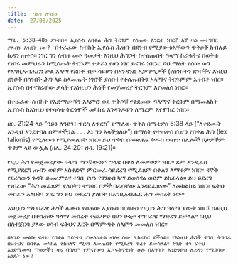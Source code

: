 ```yaml
---
title:  ዓይን ለዓይን
date:  27/08/2025
---
```


`ማቴ. 5:38–48ን ያንብቡ። ኢየሱስ ለበቀል ሕግ ትርጉም የሰጠው እንዴት ነበር? እኛ ዛሬ መተግበር ያለብን እንዴት ነው?
`
በተራራው ስብከት ኢየሱስ ሕዝቡ በደንብ የሚያውቁአቸውን ጥቅሶች ከብሉይ ኪዳን ጠቀሰ። ነገር ግን ለብዙ መቶ ዓመታት እነዚህ ሕግጋት ከተሰጡበት ዓላማ ከራቁትና በወቅቱ የነበሩ መምህራን ከሚሰጡት ትርጉም ተቃራኒ የሆነ ነገር ይናገሩ ነበር።: ይህ ማለት የሰው ወግ የእግዚአብሔርን ቃል አላማ የደበቀ ብቻ ሳይሆን በአንዳንድ አጋጣሚዎች (የሰንበትን ደንቦችና እነዚህ ደንቦች በሰንበት ሕግ ላይ ስላመጡት ነገሮች ያስቡ) የተሰጡበትን አላማና ትርጉምም አዛብቶ ነበር። ኢየሱስ በተናገራቸው ቃላት የእነዚህን ሕጎች የመጀመሪያ ትርጉም እየመለሰ ነበር።

በተራራው ስብከት የአድማጮቹን አእምሮ ወደ ጥቅሶቹ የቀደመው ዓላማና ትርጉም በማመልከት ኢየሱስ ከእነዚህ የተሳሳቱ ትርጎሞች መካከል አንዳንዶቹን ለማረም እየሞከረ ነበር።

ዘፀ. 21:24 ላይ “ዓይን ለዓይን፣ ጥርስ ለጥርስ” የሚለው ጥቅስ በማቴዎስ 5:38 ላይ (“ለቀደሙት እንዲህ እንደተባለ ሰምታችኋል . . . እኔ ግን እላችኋለሁ”) በማለት የተጠቀሰ ሲሆን የበቀል ሕግ (lex talionis) የሚለውን የሚያመለክት ነበር። ይህ ጥቅስ በመጽሐፍ ቅዱስ ውስጥ በሌሎች ቦታዎችም ጥቅም ላይ ውሏል (ዘሌ. 24:20፣ ዘዳ. 19:21)።

የዚህ ሕግ የመጀመሪያው ዓላማ ማንኛውንም ግላዊ በቀል ለመቃወም ነበር። ደም እንዲፈስ የሚያደርግ ጠብን ወይም አስቀድሞ ምርመራ ሳይደረግ የሚፈጸም በቀልን ለማቆም ነበር። ዳኞች የደረሰውን ጉዳት ይመረምሩና ተገቢ የሆነ የገንዘብ ካሣ ይወሰናል ወይም ይከፈላል። ይህ ይደረግ የነበረው “ሕግ መፈጸም ያለበትን ተግባር ሰዎች በራሳቸው እንዳይፈጽሙ” ለመከልከል ነበር። ፍትህ መስፈን አለበት፣ ነገር ግን ይህ መደረግ ያለበት በእግዚአብሔር ሕግ መሰረት ነው።

እነዚህን ማህበራዊ ሕጎች ለሙሴ የሰጠው ኢየሱስ ክርስቶስ የዚህን ሕግ ዓላማ ያውቅ ነበር፤ ስለዚህ መጀመሪያ በተሰጠው ዓላማ መሰረት ተጨባጭ በሆነ ሁኔታ ተግባራዊ ማድረግ ይቻላል። ከዚህ በስተጀርባ ያለው ሀሳብ ፍትህና እርቅ በማምጣት ሰላምን መመለስ ነበር።

`በአንድ መልኩ ፍትህ የበቀል ዓይነትን ያመለክታል ብሎ ሰው ሊከራከር ይችላል። የእነዚህ ሕጎች ተገቢ ትግበራ በፍትህና በበቀል መካከል ትክክለኛ ሚዛን ለመጠበቅ የሚደረግ ጥረት ይመስላል። አንድ ቀን ፍትህ እንደሚመጣ ማወቃችን ዛሬ በዓለም የምናየውን ኢ-ፍትሃዊነት ሁሉ በአግባቡ እንድንይዝ ሊረዳን የሚገባው እንዴት ነው?`